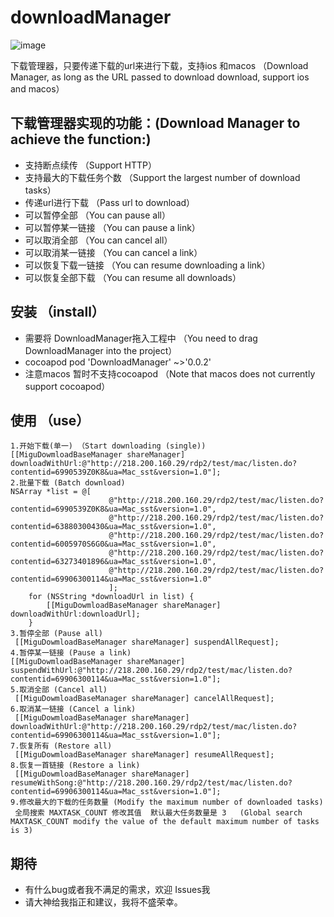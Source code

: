 # downloadManager
![image](https://github.com/liudiange/downloadManager/blob/master/Simulator%20Screen%20Shot%20-%20iPhone%206s%20-%202017-12-01%20at%2010.03.44.png)

下载管理器，只要传递下载的url来进行下载，支持ios 和macos      （Download Manager, as long as the URL passed to download download, support ios and macos）
 
## 下载管理器实现的功能：(Download Manager to achieve the function:)
- 支持断点续传  （Support HTTP）
- 支持最大的下载任务个数 （Support the largest number of download tasks）
- 传递url进行下载  （Pass url to download）
- 可以暂停全部  （You can pause all）
- 可以暂停某一链接  （You can pause a link）
- 可以取消全部  （You can cancel all）
- 可以取消某一链接 （You can cancel a link）
- 可以恢复下载一链接 （You can resume downloading a link）
- 可以恢复全部下载 （You can resume all downloads）

## 安装 （install）
- 需要将 DownloadManager拖入工程中  （You need to drag DownloadManager into the project）
- cocoapod pod 'DownloadManager' ~>'0.0.2'
- 注意macos 暂时不支持cocoapod  （Note that macos does not currently support cocoapod）
## 使用 （use）
````objc
1.开始下载(单一) （Start downloading (single))
[[MiguDowmloadBaseManager shareManager] downloadWithUrl:@"http://218.200.160.29/rdp2/test/mac/listen.do?contentid=6990539Z0K8&ua=Mac_sst&version=1.0"];
2.批量下载 (Batch download)
NSArray *list = @[
                      @"http://218.200.160.29/rdp2/test/mac/listen.do?contentid=6990539Z0K8&ua=Mac_sst&version=1.0",
                      @"http://218.200.160.29/rdp2/test/mac/listen.do?contentid=63880300430&ua=Mac_sst&version=1.0",
                      @"http://218.200.160.29/rdp2/test/mac/listen.do?contentid=6005970S6G0&ua=Mac_sst&version=1.0",
                      @"http://218.200.160.29/rdp2/test/mac/listen.do?contentid=63273401896&ua=Mac_sst&version=1.0",
                      @"http://218.200.160.29/rdp2/test/mac/listen.do?contentid=69906300114&ua=Mac_sst&version=1.0"
                      ];
    for (NSString *downloadUrl in list) {
        [[MiguDowmloadBaseManager shareManager] downloadWithUrl:downloadUrl];
    }
3.暂停全部 (Pause all)
 [[MiguDowmloadBaseManager shareManager] suspendAllRequest];
4.暂停某一链接 (Pause a link)
[[MiguDowmloadBaseManager shareManager] suspendWithUrl:@"http://218.200.160.29/rdp2/test/mac/listen.do?contentid=69906300114&ua=Mac_sst&version=1.0"];
5.取消全部 (Cancel all)
 [[MiguDowmloadBaseManager shareManager] cancelAllRequest];
6.取消某一链接 (Cancel a link)
 [[MiguDowmloadBaseManager shareManager] downloadWithUrl:@"http://218.200.160.29/rdp2/test/mac/listen.do?contentid=69906300114&ua=Mac_sst&version=1.0"];
7.恢复所有 (Restore all)
 [[MiguDowmloadBaseManager shareManager] resumeAllRequest];
8.恢复一首链接 (Restore a link)
 [[MiguDowmloadBaseManager shareManager] resumeWithSong:@"http://218.200.160.29/rdp2/test/mac/listen.do?contentid=69906300114&ua=Mac_sst&version=1.0"];
9.修改最大的下载的任务数量 (Modify the maximum number of downloaded tasks)
 全局搜索 MAXTASK_COUNT 修改其值  默认最大任务数量是 3   (Global search MAXTASK_COUNT modify the value of the default maximum number of tasks is 3)
````
## 期待
- 有什么bug或者我不满足的需求，欢迎 Issues我
- 请大神给我指正和建议，我将不盛荣幸。

 






